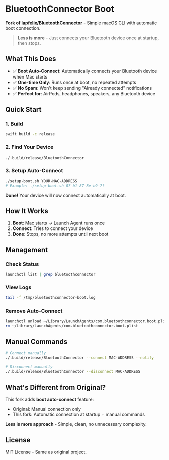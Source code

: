 # BluetoothConnector Boot

**Fork of [lapfelix/BluetoothConnector](https://github.com/lapfelix/BluetoothConnector)** - Simple macOS CLI with automatic boot connection.

> **Less is more** - Just connects your Bluetooth device once at startup, then stops.

## What This Does

- ✅ **Boot Auto-Connect**: Automatically connects your Bluetooth device when Mac starts
- ✅ **One-time Only**: Runs once at boot, no repeated attempts
- ✅ **No Spam**: Won't keep sending "Already connected" notifications
- ✅ **Perfect for**: AirPods, headphones, speakers, any Bluetooth device

## Quick Start

### 1. Build
```bash
swift build -c release
```

### 2. Find Your Device
```bash
./.build/release/BluetoothConnector
```

### 3. Setup Auto-Connect
```bash
./setup-boot.sh YOUR-MAC-ADDRESS
# Example: ./setup-boot.sh 07-b1-87-8e-b9-7f
```

**Done!** Your device will now connect automatically at boot.

## How It Works

1. **Boot**: Mac starts → Launch Agent runs once
2. **Connect**: Tries to connect your device
3. **Done**: Stops, no more attempts until next boot

## Management

### Check Status
```bash
launchctl list | grep bluetoothconnector
```

### View Logs
```bash
tail -f /tmp/bluetoothconnector-boot.log
```

### Remove Auto-Connect
```bash
launchctl unload ~/Library/LaunchAgents/com.bluetoothconnector.boot.plist
rm ~/Library/LaunchAgents/com.bluetoothconnector.boot.plist
```

## Manual Commands

```bash
# Connect manually
./.build/release/BluetoothConnector --connect MAC-ADDRESS --notify

# Disconnect manually  
./.build/release/BluetoothConnector --disconnect MAC-ADDRESS
```

## What's Different from Original?

This fork adds **boot auto-connect** feature:
- Original: Manual connection only
- This fork: Automatic connection at startup + manual commands

**Less is more approach** - Simple, clean, no unnecessary complexity.

## License

MIT License - Same as original project.
